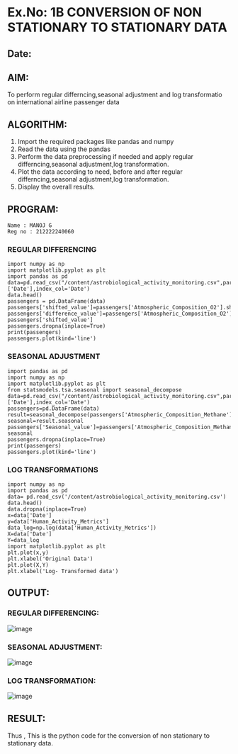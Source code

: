 # Ex.No: 1B                     CONVERSION OF NON STATIONARY TO STATIONARY DATA
## Date: 
## AIM:
To perform regular differncing,seasonal adjustment and log transformatio on international airline passenger data
## ALGORITHM:
1. Import the required packages like pandas and numpy
2. Read the data using the pandas
3. Perform the data preprocessing if needed and apply regular differncing,seasonal adjustment,log transformation.
4. Plot the data according to need, before and after regular differncing,seasonal adjustment,log transformation.
5. Display the overall results.
## PROGRAM:
```
Name : MANOJ G
Reg no : 212222240060
```
### REGULAR DIFFERENCING
```
import numpy as np
import matplotlib.pyplot as plt
import pandas as pd
data=pd.read_csv("/content/astrobiological_activity_monitoring.csv",parse_dates=['Date'],index_col='Date')
data.head()
passengers = pd.DataFrame(data)
passengers['shifted_value']=passengers['Atmospheric_Composition_O2'].shift(1)
passengers['difference_value']=passengers['Atmospheric_Composition_O2']-passengers['shifted_value']
passengers.dropna(inplace=True)
print(passengers)
passengers.plot(kind='line')
```
### SEASONAL ADJUSTMENT
```
import pandas as pd
import numpy as np
import matplotlib.pyplot as plt
from statsmodels.tsa.seasonal import seasonal_decompose
data=pd.read_csv("/content/astrobiological_activity_monitoring.csv",parse_dates=['Date'],index_col='Date')
passengers=pd.DataFrame(data)
result=seasonal_decompose(passengers['Atmospheric_Composition_Methane'],model='additive',period=1)
seasonal=result.seasonal
passengers['Seasonal_value']=passengers['Atmospheric_Composition_Methane']-seasonal
passengers.dropna(inplace=True)
print(passengers)
passengers.plot(kind='line')
```
### LOG TRANSFORMATIONS
```
import numpy as np
import pandas as pd
data= pd.read_csv('/content/astrobiological_activity_monitoring.csv')
data.head()
data.dropna(inplace=True)
x=data['Date']
y=data['Human_Activity_Metrics']
data_log=np.log(data['Human_Activity_Metrics'])
X=data['Date']
Y=data_log
import matplotlib.pyplot as plt
plt.plot(x,y)
plt.xlabel('Original Data')
plt.plot(X,Y)
plt.xlabel('Log- Transformed data')
```

## OUTPUT:
### REGULAR DIFFERENCING:
![image](https://github.com/user-attachments/assets/f29eaf4b-e85e-4bbb-bf0f-56efab39070a)

### SEASONAL ADJUSTMENT:
![image](https://github.com/user-attachments/assets/cbe2df99-3837-4c20-b77d-615ed54e6ad6)

### LOG TRANSFORMATION:
![image](https://github.com/user-attachments/assets/e7d452e9-687a-4a8f-a537-788dc8b0f3dc)


## RESULT:
Thus , This is the python code for the conversion of non stationary to stationary data.
